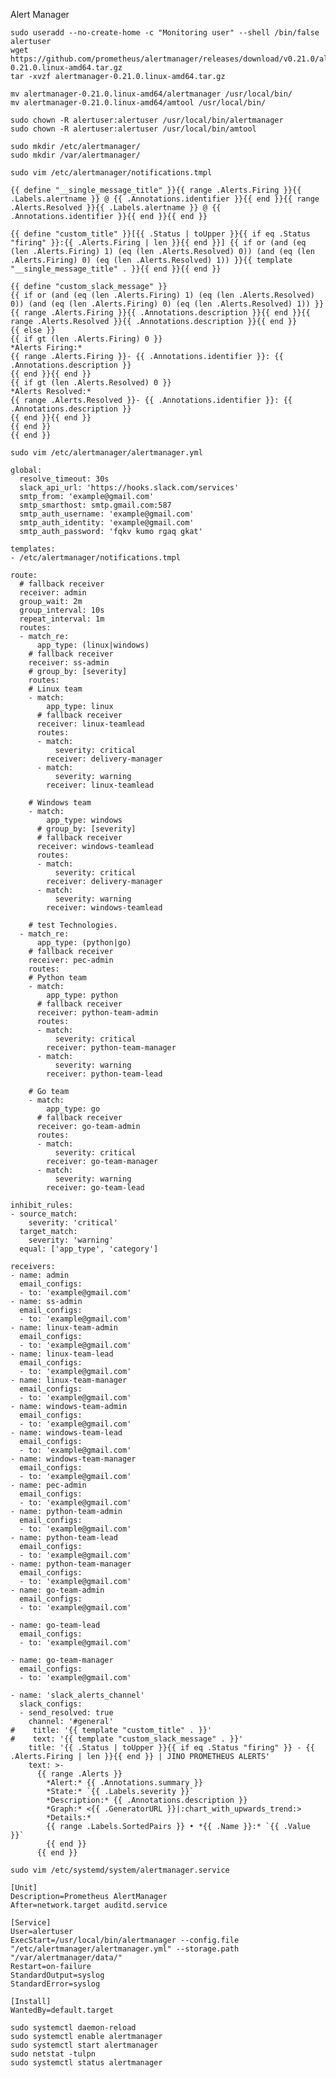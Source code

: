 Alert Manager

    sudo useradd --no-create-home -c "Monitoring user" --shell /bin/false alertuser
    wget https://github.com/prometheus/alertmanager/releases/download/v0.21.0/alertmanager-0.21.0.linux-amd64.tar.gz
    tar -xvzf alertmanager-0.21.0.linux-amd64.tar.gz

    mv alertmanager-0.21.0.linux-amd64/alertmanager /usr/local/bin/
    mv alertmanager-0.21.0.linux-amd64/amtool /usr/local/bin/

    sudo chown -R alertuser:alertuser /usr/local/bin/alertmanager
    sudo chown -R alertuser:alertuser /usr/local/bin/amtool

    sudo mkdir /etc/alertmanager/ 
    sudo mkdir /var/alertmanager/

    sudo vim /etc/alertmanager/notifications.tmpl

    {{ define "__single_message_title" }}{{ range .Alerts.Firing }}{{ .Labels.alertname }} @ {{ .Annotations.identifier }}{{ end }}{{ range .Alerts.Resolved }}{{ .Labels.alertname }} @ {{ .Annotations.identifier }}{{ end }}{{ end }}

    {{ define "custom_title" }}[{{ .Status | toUpper }}{{ if eq .Status "firing" }}:{{ .Alerts.Firing | len }}{{ end }}] {{ if or (and (eq (len .Alerts.Firing) 1) (eq (len .Alerts.Resolved) 0)) (and (eq (len .Alerts.Firing) 0) (eq (len .Alerts.Resolved) 1)) }}{{ template "__single_message_title" . }}{{ end }}{{ end }}

    {{ define "custom_slack_message" }}
    {{ if or (and (eq (len .Alerts.Firing) 1) (eq (len .Alerts.Resolved) 0)) (and (eq (len .Alerts.Firing) 0) (eq (len .Alerts.Resolved) 1)) }}
    {{ range .Alerts.Firing }}{{ .Annotations.description }}{{ end }}{{ range .Alerts.Resolved }}{{ .Annotations.description }}{{ end }}
    {{ else }}
    {{ if gt (len .Alerts.Firing) 0 }}
    *Alerts Firing:*
    {{ range .Alerts.Firing }}- {{ .Annotations.identifier }}: {{ .Annotations.description }}
    {{ end }}{{ end }}
    {{ if gt (len .Alerts.Resolved) 0 }}
    *Alerts Resolved:*
    {{ range .Alerts.Resolved }}- {{ .Annotations.identifier }}: {{ .Annotations.description }}
    {{ end }}{{ end }}
    {{ end }}
    {{ end }}

    sudo vim /etc/alertmanager/alertmanager.yml

    global:
      resolve_timeout: 30s
      slack_api_url: 'https://hooks.slack.com/services'
      smtp_from: 'example@gmail.com'
      smtp_smarthost: smtp.gmail.com:587
      smtp_auth_username: 'example@gmail.com'
      smtp_auth_identity: 'example@gmail.com'
      smtp_auth_password: 'fqkv kumo rgaq gkat'

    templates:
    - /etc/alertmanager/notifications.tmpl

    route:
      # fallback receiver
      receiver: admin
      group_wait: 2m
      group_interval: 10s
      repeat_interval: 1m
      routes:
      - match_re:
          app_type: (linux|windows)
        # fallback receiver 
        receiver: ss-admin
        # group_by: [severity]
        routes:
        # Linux team
        - match:
            app_type: linux
          # fallback receiver
          receiver: linux-teamlead
          routes:
          - match:
              severity: critical
            receiver: delivery-manager
          - match:
              severity: warning
            receiver: linux-teamlead

        # Windows team
        - match:
            app_type: windows
          # group_by: [severity]
          # fallback receiver
          receiver: windows-teamlead
          routes:
          - match:
              severity: critical
            receiver: delivery-manager
          - match:
              severity: warning
            receiver: windows-teamlead

        # test Technologies.
      - match_re:
          app_type: (python|go)
        # fallback receiver 
        receiver: pec-admin
        routes:
        # Python team
        - match:
            app_type: python
          # fallback receiver
          receiver: python-team-admin
          routes:
          - match:
              severity: critical
            receiver: python-team-manager
          - match:
              severity: warning
            receiver: python-team-lead

        # Go team
        - match:
            app_type: go
          # fallback receiver
          receiver: go-team-admin
          routes:
          - match:
              severity: critical
            receiver: go-team-manager
          - match:
              severity: warning
            receiver: go-team-lead

    inhibit_rules:
    - source_match:
        severity: 'critical'
      target_match:
        severity: 'warning'
      equal: ['app_type', 'category']

    receivers:
    - name: admin
      email_configs:
      - to: 'example@gmail.com'
    - name: ss-admin
      email_configs:
      - to: 'example@gmail.com'
    - name: linux-team-admin
      email_configs:
      - to: 'example@gmail.com'
    - name: linux-team-lead
      email_configs:
      - to: 'example@gmail.com'
    - name: linux-team-manager
      email_configs:
      - to: 'example@gmail.com'
    - name: windows-team-admin
      email_configs:
      - to: 'example@gmail.com'
    - name: windows-team-lead
      email_configs:
      - to: 'example@gmail.com'
    - name: windows-team-manager
      email_configs:
      - to: 'example@gmail.com'
    - name: pec-admin
      email_configs:
      - to: 'example@gmail.com'
    - name: python-team-admin
      email_configs:
      - to: 'example@gmail.com'
    - name: python-team-lead
      email_configs:
      - to: 'example@gmail.com'
    - name: python-team-manager
      email_configs:
      - to: 'example@gmail.com'
    - name: go-team-admin
      email_configs:
      - to: 'example@gmail.com'

    - name: go-team-lead
      email_configs:
      - to: 'example@gmail.com'

    - name: go-team-manager
      email_configs:
      - to: 'example@gmail.com'

    - name: 'slack_alerts_channel'
      slack_configs:
      - send_resolved: true
        channel: '#general'
    #    title: '{{ template "custom_title" . }}'
    #    text: '{{ template "custom_slack_message" . }}'
        title: '{{ .Status | toUpper }}{{ if eq .Status "firing" }} - {{ .Alerts.Firing | len }}{{ end }} | JINO PROMETHEUS ALERTS'
        text: >-
          {{ range .Alerts }}
            *Alert:* {{ .Annotations.summary }}
            *State:* `{{ .Labels.severity }}`
            *Description:* {{ .Annotations.description }}
            *Graph:* <{{ .GeneratorURL }}|:chart_with_upwards_trend:>
            *Details:*
            {{ range .Labels.SortedPairs }} • *{{ .Name }}:* `{{ .Value }}`
            {{ end }}
          {{ end }}

    sudo vim /etc/systemd/system/alertmanager.service

    [Unit]
    Description=Prometheus AlertManager
    After=network.target auditd.service

    [Service]
    User=alertuser
    ExecStart=/usr/local/bin/alertmanager --config.file "/etc/alertmanager/alertmanager.yml" --storage.path "/var/alertmanager/data/"
    Restart=on-failure
    StandardOutput=syslog
    StandardError=syslog

    [Install]
    WantedBy=default.target

    sudo systemctl daemon-reload
    sudo systemctl enable alertmanager
    sudo systemctl start alertmanager
    sudo netstat -tulpn
    sudo systemctl status alertmanager
